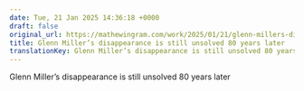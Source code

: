 ```yaml
---
date: Tue, 21 Jan 2025 14:36:18 +0000
draft: false
original_url: https://mathewingram.com/work/2025/01/21/glenn-millers-disappearance-is-still-unsolved-80-years-later/
title: Glenn Miller’s disappearance is still unsolved 80 years later
translationKey: Glenn Miller’s disappearance is still unsolved 80 years later
---
```


Glenn Miller’s disappearance is still unsolved 80 years later